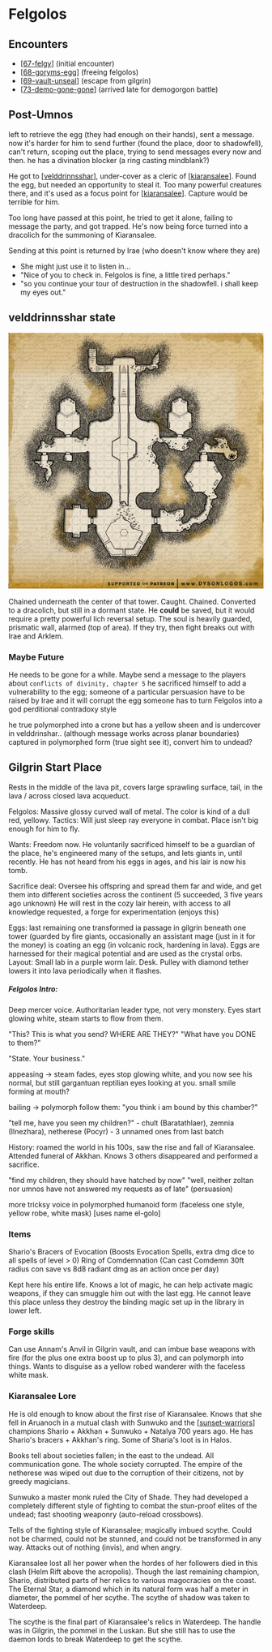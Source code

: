 # Felgolos
## Encounters
- [[67-felgy]] (initial encounter)
- [[68-goryms-egg]] (freeing felgolos)
- [[69-vault-unseal]] (escape from gilgrin)
- [[73-demo-gone-gone]] (arrived late for demogorgon battle)

## Post-Umnos
left to retrieve the egg (they had enough on their hands), sent a message.
now it's harder for him to send further (found the place, door to shadowfell),
can't return, scoping out the place, trying to send messages every now and then.
he has a divination blocker (a ring casting mindblank?)

He got to [[velddrinnsshar]], under-cover as a cleric of [[kiaransalee]].
Found the egg, but needed an opportunity to steal it.
Too many powerful creatures there, and it's used as a focus point for [[kiaransalee]].
Capture would be terrible for him.

Too long have passed at this point, he tried to get it alone, failing to message the party, and got trapped. He's now being force turned into a dracolich for the summoning of Kiaransalee.

Sending at this point is returned by Irae (who doesn't know where they are)
- She might just use it to listen in...
- "Nice of you to check in. Felgolos is fine, a little tired perhaps."
- "so you continue your tour of destruction in the shadowfell. i shall keep my eyes out."

## velddrinnsshar state
![](../east/felgolos-chamber.jpg)

Chained underneath the center of that tower.
Caught. Chained. Converted to a dracolich, but still in a dormant state.
He __could__ be saved, but it would require a pretty powerful lich reversal setup.
The soul is heavily guarded, prismatic wall, alarmed (top of area). If they try, then fight breaks out with Irae and Arklem.

### Maybe Future
He needs to be gone for a while. Maybe send a message to the players about `conflicts of divinity, chapter 5`
he sacrificed himself to add a vulnerability to the egg; someone of a particular persuasion have to be raised by Irae and it will corrupt the egg
someone has to turn Felgolos into a god
perditional contradoxy style

he true polymorphed into a crone but has a yellow sheen and is undercover in velddrinshar.. (although message works across planar boundaries)
captured in polymorphed form (true sight see it), convert him to undead?



## Gilgrin Start Place
Rests in the middle of the lava pit, covers large sprawling surface, tail, in the lava / across closed lava acqueduct.

Felgolos: Massive glossy curved wall of metal. The color is kind of a dull red, yellowy.
Tactics: Will just sleep ray everyone in combat. Place isn't big enough for him to fly.

Wants: Freedom now. He voluntarily sacrificed himself to be a guardian of the place, he's engineered many of the setups, and lets giants in, until recently. He has not heard from his eggs in ages, and his lair is now his tomb.

Sacrifice deal: Oversee his offspring and spread them far and wide, and get them into different societies across the continent (5 succeeded, 3 five years ago unknown) He will rest in the cozy lair herein, with access to all knowledge requested, a forge for experimentation (enjoys this)

Eggs: last remaining one transformed ia passage in gilgrin beneath one tower (guarded by fire giants, occasionally an assistant mage (just in it for the money) is coating an egg (in volcanic rock, hardening in lava). Eggs are harnessed for their magical potential and are used as the crystal orbs.
Layout: Small lab in a purple worm lair. Desk. Pulley with diamond tether lowers it into lava periodically when it flashes.

##### Felgolos Intro:
Deep mercer voice. Authoritarian leader type, not very monstery.
Eyes start glowing white, steam starts to flow from them.

"This? This is what you send? WHERE ARE THEY?"
"What have you DONE to them?"

"State. Your business."

appeasing -> steam fades, eyes stop glowing white, and you now see his normal, but still gargantuan reptilian eyes looking at you. small smile forming at mouth?

bailing -> polymorph follow them: "you think i am bound by this chamber?"

"tell me, have you seen my children?" - chult (Baratathlaer), zemnia (Ilnezhara), netherese (Pocyr) - 3 unnamed ones from last batch

History: roamed the world in his 100s, saw the rise and fall of Kiaransalee.
Attended funeral of Akkhan. Knows 3 others disappeared and performed a sacrifice.

"find my children, they should have hatched by now"
"well, neither zoltan nor umnos have not answered my requests as of late" (persuasion)

more tricksy voice in polymorphed humanoid form (faceless one style, yellow robe, white mask) [uses name el-golo]


### Items
Shario's Bracers of Evocation (Boosts Evocation Spells, extra dmg dice to all spells of level > 0)
Ring of Comdemnation (Can cast Comdemn 30ft radius con save vs 8d8 radiant dmg as an action once per day)

Kept here his entire life. Knows a lot of magic, he can help activate magic weapons, if they can smuggle him out with the last egg.
He cannot leave this place unless they destroy the binding magic set up in the library in lower left.

### Forge skills

Can use Annam's Anvil in Gilgrin vault, and can imbue base weapons with fire (for the plus one extra boost up to plus 3), and can polymorph into things. Wants to disguise as a yellow robed wanderer with the faceless white mask.

### Kiaransalee Lore
He is old enough to know about the first rise of Kiaransalee. Knows that she fell in Aruanoch in a mutual clash with Sunwuko and the [[sunset-warriors]] champions Shario + Akkhan + Sunwuko + Natalya 700 years ago. He has Shario's bracers + Akkhan's ring. Some of Sharia's loot is in Halos.

Books tell about societies fallen; in the east to the undead. All communication gone. The whole society corrupted. The empire of the netherese was wiped out due to the corruption of their citizens, not by greedy magicians.

Sunwuko a master monk ruled the City of Shade. They had developed a completely different style of fighting to combat the stun-proof elites of the undead; fast shooting weaponry (auto-reload crossbows).

Tells of the fighting style of Kiaransalee; magically imbued scythe. Could not be charmed, could not be stunned, and could not be transformed in any way. Attacks out of nothing (invis), and when angry.

Kiaransalee lost all her power when the hordes of her followers died in this clash (Helm Rift above the acropolis). Though the last remaining champion, Shario, distributed parts of her relics to various magocracies on the coast. The Eternal Star, a diamond which in its natural form was half a meter in diameter, the pommel of her scythe. The scythe of shadow was taken to Waterdeep.

The scythe is the final part of Kiaransalee's relics in Waterdeep. The handle was in Gilgrin, the pommel in the Luskan. But she still has to use the daemon lords to break Waterdeep to get the scythe.

[//begin]: # "Autogenerated link references for markdown compatibility"
[67-felgy]: ../recaps/67-felgy "67-felgy"
[68-goryms-egg]: ../recaps/68-goryms-egg "68-goryms-egg"
[69-vault-unseal]: ../recaps/69-vault-unseal "69-vault-unseal"
[73-demo-gone-gone]: ../recaps/73-demo-gone-gone "73-demo-gone-gone"
[velddrinnsshar]: ../east/velddrinnsshar "V'elddrinnsshar"
[kiaransalee]: ../deities/kiaransalee "Kiaransalee"
[sunset-warriors]: ../factions/sunset-warriors "Sunset Warriors"
[//end]: # "Autogenerated link references"
